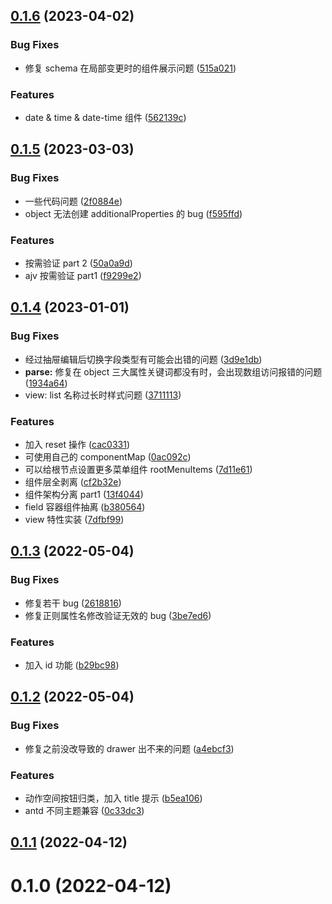 ## [0.1.6](https://github.com/FurtherBank/json-schemaeditor-antd/compare/v0.1.5...v0.1.6) (2023-04-02)

### Bug Fixes

- 修复 schema 在局部变更时的组件展示问题 ([515a021](https://github.com/FurtherBank/json-schemaeditor-antd/commit/515a0215af43e02a0542123eae26586aeeba2c5e))

### Features

- date & time & date-time 组件 ([562139c](https://github.com/FurtherBank/json-schemaeditor-antd/commit/562139cde9f1713466c22c36164cb40f7ab2f669))

## [0.1.5](https://github.com/FurtherBank/json-schemaeditor-antd/compare/v0.1.4...v0.1.5) (2023-03-03)

### Bug Fixes

- 一些代码问题 ([2f0884e](https://github.com/FurtherBank/json-schemaeditor-antd/commit/2f0884ea1ae380f748cfdd6fa8c4d064b4deb9b0))
- object 无法创建 additionalProperties 的 bug ([f595ffd](https://github.com/FurtherBank/json-schemaeditor-antd/commit/f595ffd8219aade3170afb423059616d9d8a1ec5))

### Features

- 按需验证 part 2 ([50a0a9d](https://github.com/FurtherBank/json-schemaeditor-antd/commit/50a0a9d6d6ec54964050ada4230770f4f060fbd9))
- ajv 按需验证 part1 ([f9299e2](https://github.com/FurtherBank/json-schemaeditor-antd/commit/f9299e249035dcc62e6ecea009aca7183a57586a))

## [0.1.4](https://github.com/FurtherBank/json-schemaeditor-antd/compare/v0.1.3...v0.1.4) (2023-01-01)

### Bug Fixes

- 经过抽屉编辑后切换字段类型有可能会出错的问题 ([3d9e1db](https://github.com/FurtherBank/json-schemaeditor-antd/commit/3d9e1dbd9e8338d2754278b7c90c52d49cc7ed39))
- **parse:** 修复在 object 三大属性关键词都没有时，会出现数组访问报错的问题 ([1934a64](https://github.com/FurtherBank/json-schemaeditor-antd/commit/1934a64948c12a356e732b5f6d5076925643b02e))
- view: list 名称过长时样式问题 ([3711113](https://github.com/FurtherBank/json-schemaeditor-antd/commit/371111361e28fcd25285afe651914dab1602d954))

### Features

- 加入 reset 操作 ([cac0331](https://github.com/FurtherBank/json-schemaeditor-antd/commit/cac03310be93ca53a3bee7170b91b7d61028c797))
- 可使用自己的 componentMap ([0ac092c](https://github.com/FurtherBank/json-schemaeditor-antd/commit/0ac092c4025c6f5b98d17c3e4f9daedb7ecc743b))
- 可以给根节点设置更多菜单组件 rootMenuItems ([7d11e61](https://github.com/FurtherBank/json-schemaeditor-antd/commit/7d11e61c533cc839b25af6c90871ee75cb47f4b5))
- 组件层全剥离 ([cf2b32e](https://github.com/FurtherBank/json-schemaeditor-antd/commit/cf2b32ed98e8b5ba1c248ec844f2c7bd96d5a5a2))
- 组件架构分离 part1 ([13f4044](https://github.com/FurtherBank/json-schemaeditor-antd/commit/13f4044cd38beb7a6aa15635146d9e0302639a29))
- field 容器组件抽离 ([b380564](https://github.com/FurtherBank/json-schemaeditor-antd/commit/b380564e98ee3f1dd60d94db036dbbc484144ab8))
- view 特性实装 ([7dfbf99](https://github.com/FurtherBank/json-schemaeditor-antd/commit/7dfbf990cbe37b542586e4aa76568d78997917ce))

## [0.1.3](https://github.com/FurtherBank/json-schemaeditor-antd/compare/v0.1.2...v0.1.3) (2022-05-04)

### Bug Fixes

- 修复若干 bug ([2618816](https://github.com/FurtherBank/json-schemaeditor-antd/commit/2618816e063afd0417628786f8aeb2bd3d06a933))
- 修复正则属性名修改验证无效的 bug ([3be7ed6](https://github.com/FurtherBank/json-schemaeditor-antd/commit/3be7ed6d5322564cbb11d176346f799ca2d896d2))

### Features

- 加入 id 功能 ([b29bc98](https://github.com/FurtherBank/json-schemaeditor-antd/commit/b29bc9856a38b838aa2b9adeef03124f9e97e09d))

## [0.1.2](https://github.com/FurtherBank/json-schemaeditor-antd/compare/v0.1.1...v0.1.2) (2022-05-04)

### Bug Fixes

- 修复之前没改导致的 drawer 出不来的问题 ([a4ebcf3](https://github.com/FurtherBank/json-schemaeditor-antd/commit/a4ebcf3d7f5aed233ed1c05a0987854187c5f889))

### Features

- 动作空间按钮归类，加入 title 提示 ([b5ea106](https://github.com/FurtherBank/json-schemaeditor-antd/commit/b5ea106068091087726da582972124a4c6513e37))
- antd 不同主题兼容 ([0c33dc3](https://github.com/FurtherBank/json-schemaeditor-antd/commit/0c33dc3f6a08f77821cfdd8389b0cf0f1567ab8d))

## [0.1.1](https://github.com/FurtherBank/json-schemaeditor-antd/compare/v0.1.0...v0.1.1) (2022-04-12)

# 0.1.0 (2022-04-12)
